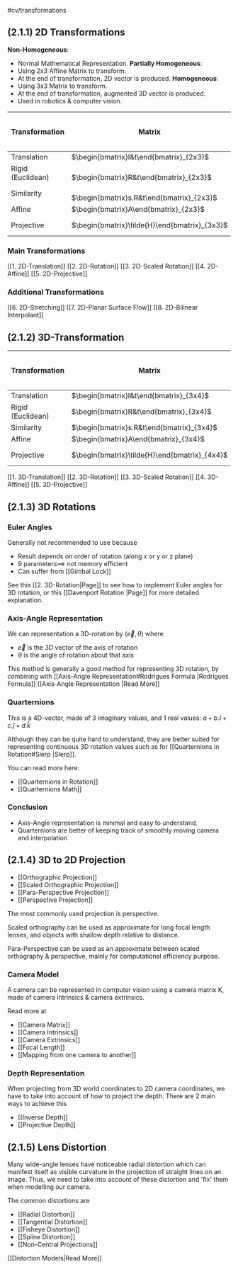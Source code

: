 #cv/transformations  
## (2.1.1) 2D Transformations

**Non-Homogeneous**: 
- Normal Mathematical Representation.
**Partially Homogeneous**: 
- Using 2x3 Affine Matrix to transform. 
- At the end of transformation, 2D vector is produced.
**Homogeneous**: 
- Using 3x3 Matrix to transform. 
- At the end of transformation, augmented 3D vector is produced.
- Used in robotics & computer vision.

| Transformation    | Matrix                                        | No. of Degree of Freedom | Preserves      |
| ----------------- | --------------------------------------------- | ------------------------ | -------------- |
| Translation       | $\begin{bmatrix}I&t\end{bmatrix}_{2x3}$       | 2                        | Orientation    |
| Rigid (Euclidean) | <br>$\begin{bmatrix}R&t\end{bmatrix}_{2x3}$   | 3                        | Length         |
| Similarity        | <br>$\begin{bmatrix}s.R&t\end{bmatrix}_{2x3}$ | 4                        | Angles         |
| Affine            | $\begin{bmatrix}A\end{bmatrix}_{2x3}$         | 6                        | Parallelism    |
| Projective        | $\begin{bmatrix}\tilde{H}\end{bmatrix}_{3x3}$ | 8                        | Straight Lines |

### Main Transformations
[[1. 2D-Translation]]
[[2. 2D-Rotation]]
[[3. 2D-Scaled Rotation]]
[[4. 2D-Affine]]
[[5. 2D-Projective]]
### Additional Transformations
[[6. 2D-Stretching]]
[[7. 2D-Planar Surface Flow]]
[[8. 2D-Bilinear Interpolant]]


## (2.1.2) 3D-Transformation
| Transformation    | Matrix                                        | No. of Degree of Freedom | Preserves      |
| ----------------- | --------------------------------------------- | ------------------------ | -------------- |
| Translation       | $\begin{bmatrix}I&t\end{bmatrix}_{3x4}$       | 3                        | Orientation    |
| Rigid (Euclidean) | $\begin{bmatrix}R&t\end{bmatrix}_{3x4}$       | 6                        | Length         |
| Similarity        | $\begin{bmatrix}s.R&t\end{bmatrix}_{3x4}$     | 7                        | Angles         |
| Affine            | $\begin{bmatrix}A\end{bmatrix}_{3x4}$         | 12                       | Parallelism    |
| Projective        | $\begin{bmatrix}\tilde{H}\end{bmatrix}_{4x4}$ | 15                       | Straight Lines |

[[1. 3D-Translation]]
[[2. 3D-Rotation]]
[[3. 3D-Scaled Rotation]]
[[4. 3D-Affine]]
[[5. 3D-Projective]]


## (2.1.3) 3D Rotations
### Euler Angles
Generally not recommended to use because
- Result depends on order of rotation (along x or y or z plane)
- 9 parameters$\implies$ not memory efficient
- Can suffer from [[Gimbal Lock]]

See this [[2. 3D-Rotation|Page]] to see how to implement Euler angles for 3D rotation, or this [[Davenport Rotation |Page]] for more detailed explanation.

### Axis-Angle Representation
We can representation a 3D-rotation by $(\vec{e}, \theta)$ where 
- $\vec{e}$ is the 3D vector of the axis of rotation
- $\theta$ is the angle of rotation about that axis

This method is generally a good method for representing 3D rotation, by combining with [[Axis-Angle Representation#Rodrigues Formula |Rodrigues Formula]]
[[Axis-Angle Representation |Read More]]

### Quarternions
This is a 4D-vector, made of 3 imaginary values, and 1 real values: $a + b.\hat{i} + c.\hat{j} + d.\hat{k}$

Although they can be quite hard to understand, they are better suited for representing continuous 3D rotation values such as for [[Quarternions in Rotation#Slerp |Slerp]].

You can read more here:
- [[Quarternions in Rotation]]
- [[Quarternions Math]]

### Conclusion
- Axis-Angle representation is minimal and easy to understand.
- Quarternions are better of keeping track of smoothly moving camera and interpolation

## (2.1.4) 3D to 2D Projection

- [[Orthographic Projection]]
- [[Scaled Orthographic Projection]]
- [[Para-Perspective Projection]]
- [[Perspective Projection]]

The most commonly used projection is perspective.

Scaled orthography can be used as approximate for long focal length lenses, and objects with shallow depth relative to distance.

Para-Perspective can be used as an approximate between scaled orthography & perspective, mainly for computational efficiency purpose.

### Camera Model
A camera can be represented in computer vision using a camera matrix K, made of camera intrinsics & camera extrinsics.

Read more at
- [[Camera Matrix]]
- [[Camera Intrinsics]]
- [[Camera Extrinsics]]
- [[Focal Length]]
- [[Mapping from one camera to another]]

### Depth Representation
When projecting from 3D world coordinates to 2D camera coordinates, we have to take into account of how to project the depth.
There are 2 main ways to achieve this
- [[Inverse Depth]]
- [[Projective Depth]]

## (2.1.5) Lens Distortion
Many wide-angle lenses have noticeable radial distortion which can manifest itself as visible curvature in the projection of straight lines on an image.
Thus, we need to take into account of these distortion and 'fix' them when modelling our camera.

The common distortions are 
- [[Radial Distortion]]
- [[Tangential Distortion]]
- [[Fisheye Distortion]]
- [[Spline Distortion]]
- [[Non-Central Projections]]

[[Distortion Models|Read More]]

